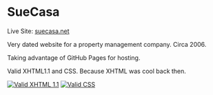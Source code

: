 # SueCasa
Live Site: [suecasa.net](http://suecasa.net)

Very dated website for a property management company. Circa 2006.

Taking advantage of GitHub Pages for hosting.

Valid XHTML1.1 and CSS. Because XHTML was cool back then.

[![Valid XHTML 1.1](http://www.w3.org/Icons/valid-xhtml11)](http://validator.w3.org/check?uri=http%3A%2F%2Fsuecasa.net)
[![Valid CSS](http://jigsaw.w3.org/css-validator/images/vcss)](https://jigsaw.w3.org/css-validator/validator?uri=suecasa.net%2Fstyles.css)
